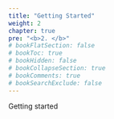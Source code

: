```yaml
---
title: "Getting Started"
weight: 2
chapter: true
pre: "<b>2. </b>"
# bookFlatSection: false
# bookToc: true
# bookHidden: false
# bookCollapseSection: true
# bookComments: true
# bookSearchExclude: false
---
```

Getting started